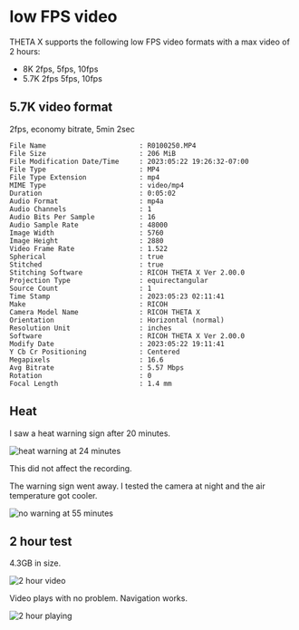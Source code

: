 # low FPS video

THETA X supports the following low FPS video formats with a max video of 2 hours:

* 8K 2fps, 5fps, 10fps
* 5.7K 2fps 5fps, 10fps

## 5.7K video format

2fps, economy bitrate, 5min 2sec

```text
File Name                       : R0100250.MP4
File Size                       : 206 MiB
File Modification Date/Time     : 2023:05:22 19:26:32-07:00
File Type                       : MP4
File Type Extension             : mp4
MIME Type                       : video/mp4
Duration                        : 0:05:02
Audio Format                    : mp4a
Audio Channels                  : 1
Audio Bits Per Sample           : 16
Audio Sample Rate               : 48000
Image Width                     : 5760
Image Height                    : 2880
Video Frame Rate                : 1.522
Spherical                       : true
Stitched                        : true
Stitching Software              : RICOH THETA X Ver 2.00.0
Projection Type                 : equirectangular
Source Count                    : 1
Time Stamp                      : 2023:05:23 02:11:41
Make                            : RICOH
Camera Model Name               : RICOH THETA X
Orientation                     : Horizontal (normal)
Resolution Unit                 : inches
Software                        : RICOH THETA X Ver 2.00.0
Modify Date                     : 2023:05:22 19:11:41
Y Cb Cr Positioning             : Centered
Megapixels                      : 16.6
Avg Bitrate                     : 5.57 Mbps
Rotation                        : 0
Focal Length                    : 1.4 mm
```

## Heat

I saw a heat warning sign after 20 minutes.

![heat warning at 24 minutes](readme_assets/camera_heat.png)

This did not affect the recording.

The warning sign went away.  I tested the camera at night and the air
temperature got cooler.

![no warning at 55 minutes](readme_assets/camera_no_warning.png)

## 2 hour test

4.3GB in size.

![2 hour video](readme_assets/two_hour.png)

Video plays with no problem.  Navigation works.

![2 hour playing](readme_assets/two_hour_playing.png)
